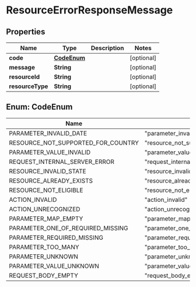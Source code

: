 

# ResourceErrorResponseMessage


## Properties

| Name | Type | Description | Notes |
|------------ | ------------- | ------------- | -------------|
|**code** | [**CodeEnum**](#CodeEnum) |  |  [optional] |
|**message** | **String** |  |  [optional] |
|**resourceId** | **String** |  |  [optional] |
|**resourceType** | **String** |  |  [optional] |



## Enum: CodeEnum

| Name | Value |
|---- | -----|
| PARAMETER_INVALID_DATE | &quot;parameter_invalid_date&quot; |
| RESOURCE_NOT_SUPPORTED_FOR_COUNTRY | &quot;resource_not_supported_for_country&quot; |
| PARAMETER_VALUE_INVALID | &quot;parameter_value_invalid&quot; |
| REQUEST_INTERNAL_SERVER_ERROR | &quot;request_internal_server_error&quot; |
| RESOURCE_INVALID_STATE | &quot;resource_invalid_state&quot; |
| RESOURCE_ALREADY_EXISTS | &quot;resource_already_exists&quot; |
| RESOURCE_NOT_ELIGIBLE | &quot;resource_not_eligible&quot; |
| ACTION_INVALID | &quot;action_invalid&quot; |
| ACTION_UNRECOGNIZED | &quot;action_unrecognized&quot; |
| PARAMETER_MAP_EMPTY | &quot;parameter_map_empty&quot; |
| PARAMETER_ONE_OF_REQUIRED_MISSING | &quot;parameter_one_of_required_missing&quot; |
| PARAMETER_REQUIRED_MISSING | &quot;parameter_required_missing&quot; |
| PARAMETER_TOO_MANY | &quot;parameter_too_many&quot; |
| PARAMETER_UNKNOWN | &quot;parameter_unknown&quot; |
| PARAMETER_VALUE_UNKNOWN | &quot;parameter_value_unknown&quot; |
| REQUEST_BODY_EMPTY | &quot;request_body_empty&quot; |



